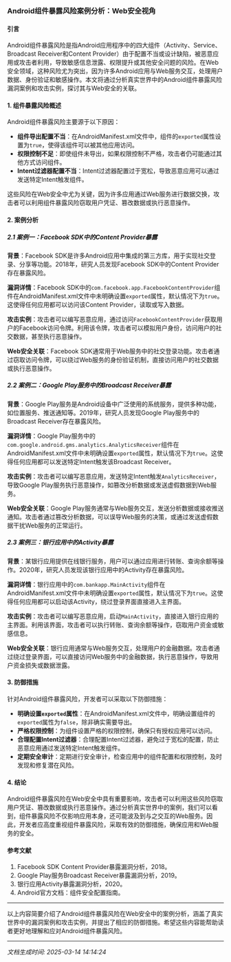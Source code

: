 ### Android组件暴露风险案例分析：Web安全视角

#### 引言

Android组件暴露风险是指Android应用程序中的四大组件（Activity、Service、Broadcast Receiver和Content Provider）由于配置不当或设计缺陷，被恶意应用或攻击者利用，导致敏感信息泄露、权限提升或其他安全问题的风险。在Web安全领域，这种风险尤为突出，因为许多Android应用与Web服务交互，处理用户数据、身份验证和敏感操作。本文将通过分析真实世界中的Android组件暴露风险漏洞案例和攻击实例，探讨其与Web安全的关联。

#### 1. 组件暴露风险概述

Android组件暴露风险主要源于以下原因：

- **组件导出配置不当**：在AndroidManifest.xml文件中，组件的`exported`属性设置为`true`，使得该组件可以被其他应用访问。
- **权限控制不足**：即使组件未导出，如果权限控制不严格，攻击者仍可能通过其他方式访问组件。
- **Intent过滤器配置不当**：Intent过滤器配置过于宽松，导致恶意应用可以通过发送特定Intent触发组件。

这些风险在Web安全中尤为关键，因为许多应用通过Web服务进行数据交换，攻击者可以利用组件暴露风险窃取用户凭证、篡改数据或执行恶意操作。

#### 2. 案例分析

##### 2.1 案例一：Facebook SDK中的Content Provider暴露

**背景**：Facebook SDK是许多Android应用中集成的第三方库，用于实现社交登录、分享等功能。2018年，研究人员发现Facebook SDK中的Content Provider存在暴露风险。

**漏洞详情**：Facebook SDK中的`com.facebook.app.FacebookContentProvider`组件在AndroidManifest.xml文件中未明确设置`exported`属性，默认情况下为`true`。这使得任何应用都可以访问该Content Provider，读取或写入数据。

**攻击实例**：攻击者可以编写恶意应用，通过访问`FacebookContentProvider`获取用户的Facebook访问令牌。利用该令牌，攻击者可以模拟用户身份，访问用户的社交数据，甚至执行恶意操作。

**Web安全关联**：Facebook SDK通常用于Web服务中的社交登录功能。攻击者通过窃取访问令牌，可以绕过Web服务的身份验证机制，直接访问用户的社交数据或执行恶意操作。

##### 2.2 案例二：Google Play服务中的Broadcast Receiver暴露

**背景**：Google Play服务是Android设备中广泛使用的系统服务，提供多种功能，如位置服务、推送通知等。2019年，研究人员发现Google Play服务中的Broadcast Receiver存在暴露风险。

**漏洞详情**：Google Play服务中的`com.google.android.gms.analytics.AnalyticsReceiver`组件在AndroidManifest.xml文件中未明确设置`exported`属性，默认情况下为`true`。这使得任何应用都可以发送特定Intent触发该Broadcast Receiver。

**攻击实例**：攻击者可以编写恶意应用，发送特定Intent触发`AnalyticsReceiver`，导致Google Play服务执行恶意操作，如篡改分析数据或发送虚假数据到Web服务。

**Web安全关联**：Google Play服务通常与Web服务交互，发送分析数据或接收推送通知。攻击者通过篡改分析数据，可以误导Web服务的决策，或通过发送虚假数据干扰Web服务的正常运行。

##### 2.3 案例三：银行应用中的Activity暴露

**背景**：某银行应用提供在线银行服务，用户可以通过应用进行转账、查询余额等操作。2020年，研究人员发现该银行应用中的Activity存在暴露风险。

**漏洞详情**：银行应用中的`com.bankapp.MainActivity`组件在AndroidManifest.xml文件中未明确设置`exported`属性，默认情况下为`true`。这使得任何应用都可以启动该Activity，绕过登录界面直接进入主界面。

**攻击实例**：攻击者可以编写恶意应用，启动`MainActivity`，直接进入银行应用的主界面。利用该界面，攻击者可以执行转账、查询余额等操作，窃取用户资金或敏感信息。

**Web安全关联**：银行应用通常与Web服务交互，处理用户的金融数据。攻击者通过绕过登录界面，可以直接访问Web服务中的金融数据，执行恶意操作，导致用户资金损失或数据泄露。

#### 3. 防御措施

针对Android组件暴露风险，开发者可以采取以下防御措施：

- **明确设置`exported`属性**：在AndroidManifest.xml文件中，明确设置组件的`exported`属性为`false`，除非确实需要导出。
- **严格权限控制**：为组件设置严格的权限控制，确保只有授权应用可以访问。
- **合理配置Intent过滤器**：合理配置Intent过滤器，避免过于宽松的配置，防止恶意应用通过发送特定Intent触发组件。
- **定期安全审计**：定期进行安全审计，检查应用中的组件配置和权限控制，及时发现和修复潜在风险。

#### 4. 结论

Android组件暴露风险在Web安全中具有重要影响，攻击者可以利用这些风险窃取用户凭证、篡改数据或执行恶意操作。通过分析真实世界中的案例，我们可以看到，组件暴露风险不仅影响应用本身，还可能波及到与之交互的Web服务。因此，开发者应高度重视组件暴露风险，采取有效的防御措施，确保应用和Web服务的安全。

#### 参考文献

1. Facebook SDK Content Provider暴露漏洞分析，2018。
2. Google Play服务Broadcast Receiver暴露漏洞分析，2019。
3. 银行应用Activity暴露漏洞分析，2020。
4. Android官方文档：组件安全配置指南。

---

以上内容简要介绍了Android组件暴露风险在Web安全中的案例分析，涵盖了真实世界中的漏洞案例和攻击实例，并提出了相应的防御措施。希望这些内容能帮助读者更好地理解和应对Android组件暴露风险。

---

*文档生成时间: 2025-03-14 14:14:24*



